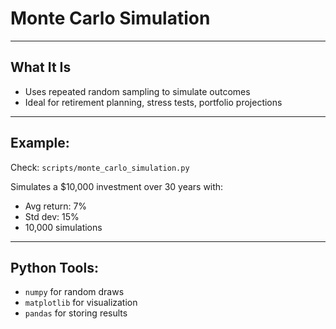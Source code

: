 # Monte Carlo Simulation

---

## What It Is

- Uses repeated random sampling to simulate outcomes
- Ideal for retirement planning, stress tests, portfolio projections

---

## Example:

Check: `scripts/monte_carlo_simulation.py`

Simulates a $10,000 investment over 30 years with:
- Avg return: 7%
- Std dev: 15%
- 10,000 simulations

---

## Python Tools:
- `numpy` for random draws
- `matplotlib` for visualization
- `pandas` for storing results
